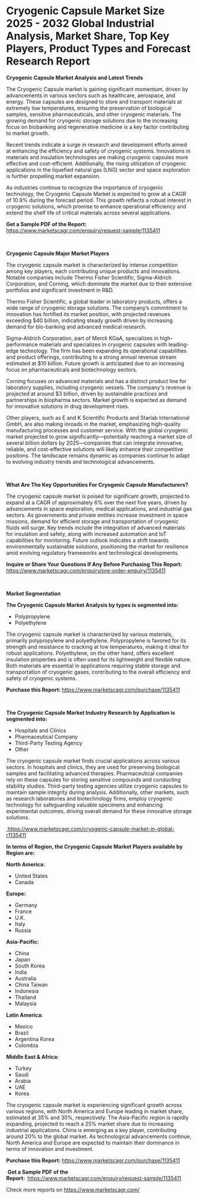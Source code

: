 <p><h1>Cryogenic Capsule Market Size 2025 - 2032 Global Industrial Analysis, Market Share, Top Key Players, Product Types and Forecast Research Report</h1></p><p><strong>Cryogenic Capsule Market Analysis and Latest Trends</strong></p>
<p><p>The Cryogenic Capsule market is gaining significant momentum, driven by advancements in various sectors such as healthcare, aerospace, and energy. These capsules are designed to store and transport materials at extremely low temperatures, ensuring the preservation of biological samples, sensitive pharmaceuticals, and other cryogenic materials. The growing demand for cryogenic storage solutions due to the increasing focus on biobanking and regenerative medicine is a key factor contributing to market growth.</p><p>Recent trends indicate a surge in research and development efforts aimed at enhancing the efficiency and safety of cryogenic systems. Innovations in materials and insulation technologies are making cryogenic capsules more effective and cost-efficient. Additionally, the rising utilization of cryogenic applications in the liquefied natural gas (LNG) sector and space exploration is further propelling market expansion.</p><p>As industries continue to recognize the importance of cryogenic technology, the Cryogenic Capsule Market is expected to grow at a CAGR of 10.9% during the forecast period. This growth reflects a robust interest in cryogenic solutions, which promise to enhance operational efficiency and extend the shelf life of critical materials across several applications.</p></p>
<p><strong>Get a Sample PDF of the Report:&nbsp;</strong> <a href="https://www.marketscagr.com/enquiry/request-sample/1135411?utm_campaign=1835&utm_medium=2&utm_source=Github&utm_content=ia&utm_term=03032025&utm_id=cryogenic-capsule">https://www.marketscagr.com/enquiry/request-sample/1135411</a></p>
<p>&nbsp;</p>
<p><strong>Cryogenic Capsule Major Market Players</strong></p>
<p><p>The cryogenic capsule market is characterized by intense competition among key players, each contributing unique products and innovations. Notable companies include Thermo Fisher Scientific, Sigma-Aldrich Corporation, and Corning, which dominate the market due to their extensive portfolios and significant investment in R&D.</p><p>Thermo Fisher Scientific, a global leader in laboratory products, offers a wide range of cryogenic storage solutions. The company’s commitment to innovation has fortified its market position, with projected revenues exceeding $40 billion, indicating steady growth driven by increasing demand for bio-banking and advanced medical research.</p><p>Sigma-Aldrich Corporation, part of Merck KGaA, specializes in high-performance materials and specializes in cryogenic capsules with leading-edge technology. The firm has been expanding its operational capabilities and product offerings, contributing to a strong annual revenue stream estimated at $10 billion. Future growth is anticipated due to an increasing focus on pharmaceuticals and biotechnology sectors.</p><p>Corning focuses on advanced materials and has a distinct product line for laboratory supplies, including cryogenic vessels. The company's revenue is projected at around $3 billion, driven by sustainable practices and partnerships in biopharma sectors. Market growth is expected as demand for innovative solutions in drug development rises.</p><p>Other players, such as E and K Scientific Products and Starlab International GmbH, are also making inroads in the market, emphasizing high-quality manufacturing processes and customer service. With the global cryogenic market projected to grow significantly—potentially reaching a market size of several billion dollars by 2025—companies that can integrate innovative, reliable, and cost-effective solutions will likely enhance their competitive positions. The landscape remains dynamic as companies continue to adapt to evolving industry trends and technological advancements.</p></p>
<p>&nbsp;</p>
<p><strong>What Are The Key Opportunities For Cryogenic Capsule Manufacturers?</strong></p>
<p><p>The cryogenic capsule market is poised for significant growth, projected to expand at a CAGR of approximately 6% over the next five years, driven by advancements in space exploration, medical applications, and industrial gas sectors. As governments and private entities increase investment in space missions, demand for efficient storage and transportation of cryogenic fluids will surge. Key trends include the integration of advanced materials for insulation and safety, along with increased automation and IoT capabilities for monitoring. Future outlook indicates a shift towards environmentally sustainable solutions, positioning the market for resilience amid evolving regulatory frameworks and technological developments.</p></p>
<p><strong>Inquire or Share Your Questions If Any Before Purchasing This Report:</strong> <a href="https://www.marketscagr.com/enquiry/pre-order-enquiry/1135411?utm_campaign=1835&utm_medium=2&utm_source=Github&utm_content=ia&utm_term=03032025&utm_id=cryogenic-capsule">https://www.marketscagr.com/enquiry/pre-order-enquiry/1135411</a></p>
<p>&nbsp;</p>
<p><strong>Market Segmentation</strong></p>
<p><strong>The Cryogenic Capsule Market Analysis by types is segmented into:</strong></p>
<p><ul><li>Polypropylene</li><li>Polyethylene</li></ul></p>
<p><p>The cryogenic capsule market is characterized by various materials, primarily polypropylene and polyethylene. Polypropylene is favored for its strength and resistance to cracking at low temperatures, making it ideal for robust applications. Polyethylene, on the other hand, offers excellent insulation properties and is often used for its lightweight and flexible nature. Both materials are essential in applications requiring stable storage and transportation of cryogenic gases, contributing to the overall efficiency and safety of cryogenic systems.</p></p>
<p><strong>Purchase this Report:&nbsp;</strong><a href="https://www.marketscagr.com/purchase/1135411?utm_campaign=1835&utm_medium=2&utm_source=Github&utm_content=ia&utm_term=03032025&utm_id=cryogenic-capsule">https://www.marketscagr.com/purchase/1135411</a></p>
<p>&nbsp;</p>
<p><strong>The Cryogenic Capsule Market Industry Research by Application is segmented into:</strong></p>
<p><ul><li>Hospitals and Clinics</li><li>Pharmaceutical Company</li><li>Third-Party Testing Agency</li><li>Other</li></ul></p>
<p><p>The cryogenic capsule market finds crucial applications across various sectors. In hospitals and clinics, they are used for preserving biological samples and facilitating advanced therapies. Pharmaceutical companies rely on these capsules for storing sensitive compounds and conducting stability studies. Third-party testing agencies utilize cryogenic capsules to maintain sample integrity during analysis. Additionally, other markets, such as research laboratories and biotechnology firms, employ cryogenic technology for safeguarding valuable specimens and enhancing experimental outcomes, driving overall demand for these innovative storage solutions.</p></p>
<p><a href="https://www.marketscagr.com/cryogenic-capsule-market-in-global-r1135411?utm_campaign=1835&utm_medium=2&utm_source=Github&utm_content=ia&utm_term=03032025&utm_id=cryogenic-capsule">&nbsp;https://www.marketscagr.com/cryogenic-capsule-market-in-global-r1135411</a></p>
<p><strong>In terms of Region, the Cryogenic Capsule Market Players available by Region are:</strong></p>
<p>
    <p> <strong> North America: </strong>
        <ul>
            <li>United States</li>
            <li>Canada</li>
        </ul>
        </p> 
    <p> <strong> Europe: </strong>
        <ul>
            <li>Germany</li>
            <li>France</li>
            <li>U.K.</li>
            <li>Italy</li>
            <li>Russia</li>
        </ul>
        </p> 
    <p> <strong> Asia-Pacific: </strong>
        <ul>
            <li>China</li>
            <li>Japan</li>
            <li>South Korea</li>
            <li>India</li>
            <li>Australia</li>
            <li>China Taiwan</li>
            <li>Indonesia</li>
            <li>Thailand</li>
            <li>Malaysia</li>
        </ul>
        </p> 
    <p> <strong> Latin America: </strong>
        <ul>
            <li>Mexico</li>
            <li>Brazil</li>
            <li>Argentina Korea</li>
            <li>Colombia</li>
        </ul>
        </p> 
    <p> <strong> Middle East & Africa: </strong>
        <ul>
            <li>Turkey</li>
            <li>Saudi</li>
            <li>Arabia</li>
            <li>UAE</li>
            <li>Korea</li>
        </ul>
    </p>
    </p>
<p><p>The cryogenic capsule market is experiencing significant growth across various regions, with North America and Europe leading in market share, estimated at 35% and 30%, respectively. The Asia-Pacific region is rapidly expanding, projected to reach a 25% market share due to increasing industrial applications. China is emerging as a key player, contributing around 20% to the global market. As technological advancements continue, North America and Europe are expected to maintain their dominance in terms of innovation and investment.</p></p>
<p><strong>Purchase this Report: </strong><a href="https://www.marketscagr.com/purchase/1135411?utm_campaign=1835&utm_medium=2&utm_source=Github&utm_content=ia&utm_term=03032025&utm_id=cryogenic-capsule">https://www.marketscagr.com/purchase/1135411</a></p>
<p>&nbsp;<strong>Get a Sample PDF of the Report:&nbsp;&nbsp;</strong><a href="https://www.marketscagr.com/enquiry/request-sample/1135411?utm_campaign=1835&utm_medium=2&utm_source=Github&utm_content=ia&utm_term=03032025&utm_id=cryogenic-capsule">https://www.marketscagr.com/enquiry/request-sample/1135411</a></p>
<p><strong></strong></p>
<p>Check more reports on <a href="https://www.marketscagr.com/?utm_campaign=1835&utm_medium=2&utm_source=Github&utm_content=ia&utm_term=03032025&utm_id=cryogenic-capsule">https://www.marketscagr.com/</a></p>